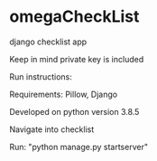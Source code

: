 # omegaCheckList
django checklist app

Keep in mind private key is included

Run instructions: 

  Requirements: Pillow, Django

  Developed on python version 3.8.5

  Navigate into checklist 

  Run: "python manage.py startserver"
